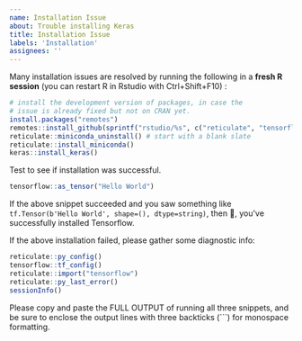 ```yaml
---
name: Installation Issue
about: Trouble installing Keras
title: Installation Issue
labels: 'Installation'
assignees: ''
---
```


Many installation issues are resolved by running the following in a **fresh R session** (you can restart R in Rstudio with Ctrl+Shift+F10) :
```R
# install the development version of packages, in case the
# issue is already fixed but not on CRAN yet.
install.packages("remotes")
remotes::install_github(sprintf("rstudio/%s", c("reticulate", "tensorflow", "keras")))
reticulate::miniconda_uninstall() # start with a blank slate
reticulate::install_miniconda()
keras::install_keras()
```

Test to see if installation was successful.
```R
tensorflow::as_tensor("Hello World")
```

If the above snippet succeeded and you saw something like `tf.Tensor(b'Hello World', shape=(), dtype=string)`, then :tada:, you've successfully installed Tensorflow.

If the above installation failed, please gather some diagnostic info:
```R
reticulate::py_config()
tensorflow::tf_config()
reticulate::import("tensorflow")
reticulate::py_last_error()
sessionInfo()
```

Please copy and paste the FULL OUTPUT of running all three snippets, and be sure to enclose the output lines with three backticks (```) for monospace formatting.
